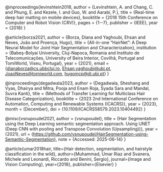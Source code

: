 @inproceedings{levinshtein2018,
  author = {Levinshtein, A. and Chang, C. and Phung, E. and Kezele, I. and Guo, W. and Aarabi, P.},
  title = {Real-time deep hair matting on mobile devices},
  booktitle = {2018 15th Conference on Computer and Robot Vision (CRV)},
  pages = {1--7},
  publisher = {IEEE},
  year = {2018}
}

@article{borza2021,
  author = {Borza, Diana and Yaghoubi, Ehsan and Neves, João and Proença, Hugo},
  title = {All-in-one “HairNet”: A Deep Neural Model for Joint Hair Segmentation and Characterization},
  institution = {Babeş-Bolyai University, Cluj-Napoca, Romania and Instituto de Telecomunicações, University of Beira Interior, Covilhã, Portugal and TomiWorld, Viseu, Portugal},
  year = {2021},
  email = {dianaborza@cs.ubbcluj.ro, Ehsan.yaghoubi@ubi.pt, JoaoNeves@tomiworld.com, hugomcp@di.ubi.pt}
}

@inproceedings{degadwala2023,
  author = {Degadwala, Sheshang and Vyas, Dhairya and Mitra, Pooja and Enam Roja, Syada Sara and Mandal, Suvra Kanti},
  title = {Methods of Transfer Learning for Multiclass Hair Disease Categorization},
  booktitle = {2023 2nd International Conference on Automation, Computing and Renewable Systems (ICACRS)},
  year = {2023},
  month = {December},
  doi = {10.1109/ICACRS58579.2023.10404492}
}

@misc{vsnupoudel2021,
  author = {vsnupoudel},
  title = {Hair Segmentation using the Deep Learning semantic segmentation approach. Using UNET (Deep CNN with pooling and Transpose Convolution (Upsampling))},
  year = {2021},
  url = {https://github.com/vsnupoudel/HairSegmentation-using-Semantic-Segmentation},
  note = {Accessed: 2025-06-14}
}

@article{umar2018hair,
  title={Hair detection, segmentation, and hairstyle classification in the wild},
  author={Muhammad, Umar Riaz and Svanera, Michele and Leonardi, Riccardo and Benini, Sergio},
  journal={Image and Vision Computing},
  year={2018},
  publisher={Elsevier}
}
